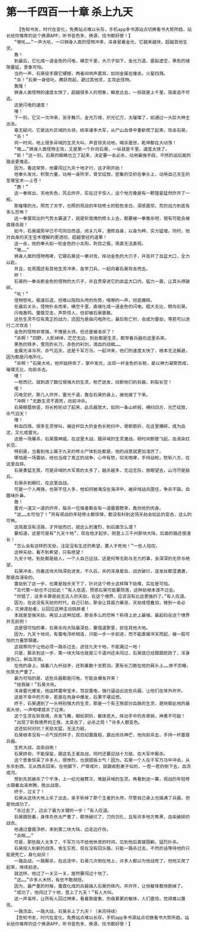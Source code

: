 # 第一千四百一十章 杀上九天
        【告知书友，时代在变化，免费站点难以长存，手机app多书源站点切换看书大势所趋，站长给你推荐的这个换源APP，听书音色多、换源、找书都好使！】
       “嗷吼……”一声大吼，一只狮身人面的怪物冲来，浑身冒着金光，它越来越快，超越其他生灵。
       轰！
       到最后，它化成一道金色的闪电，横空千里，大爪子拍下，金光万道，震裂虚空，黑色的缝隙蔓延，景象可怕。
       当的一声，石昊徒手跟它硬撼，两者间响声震耳，如同金属在撞击，火星四溅。
       “杀！”石昊一身低叱，腾跃而起，避过其他灵，主攻此怪物。
       轰隆！
       狮身人面怪物的速度太快了，超越很多人的想象，瞬息远去，一掠就是上千里，简直追不可追。
       这是闪电的速度！
       嗖！
       下一刻，它又一次冲来，张牙舞爪，金光万缕，炽光亿万，太璀璨了，如通过一头巨大神主出击。
       毫无疑问，它是这片区域的头领，统率诸多大军，从尸山血骨中重新爬了起来，攻击石昊。
       “杀！”
       同一时间，地上很多异域的生灵大叫，声音惊天动地，喊杀震世，乾坤都在大动荡！
       “嗷……”狮身人面怪物主攻，又是第一个扑向石昊，一纵就是千里，速度太快了。
       “斩！”这一刻，石昊的眼睛也立了起来，决定要一击必杀，动用最强手段，不然的话后面的路会更难走。
       因为，看这架势，他要闯过九天十地才行，这才刚开始！
       他拳头发光，积聚力量，动用一身所学，骨文绽放，密集的交织在拳头上，动用自己天生的至尊宝术——上苍！
       “轰！”
       这一拳挥出，天地失色，风云炸开，实在过于惊人，这个地方像是有一颗彗星猛然炸开了一般。
       那璀璨的光，照亮了天宇，也照的观战的年轻修士的脸色发白，深感震惊，荒的战力到底有多么恐怖？
       这一拳展现出的气势太霸道了，就是斩我境的修士上去，都要被一拳轰杀吧，很有可能会被直接击毙！
       如今，石昊威势早已不可同日而语，闭关几年，潜修自身，以身为种，实力猛增。同时，他对自身的天生宝术理解的更透彻，超越曾经的道果！
       这一击，他的拳头如一轮金色的小太阳，刺目之极，简直无法直视。
       “嗷……”
       狮身人面的怪物咆哮，它跟石昊这一拳对攻，挥动金色的大爪子，并张开了血盆大口，全力以赴。
       并且，在周围还有其他生灵冲来，各举刀兵，一起向着石昊攻击而去。
       砰！
       石昊的一拳击断金色的怪物的大爪子，并且贯穿进它的血盆大口内，猛力一震，让其头颅破碎。
       “吼！”
       怪物怒吼，极速后退，但难以阻挡头颅的伤势，喀嚓的一声，彻底爆碎。
       在最后关头，怪物扑击而来，横空千里，直接化成一道金色的闪电，粗大无比，劈向石昊。
       闪电轰鸣，雷霆交击，声势惊人，但却被石昊震散。
       这些生灵不仅有真正的战力，还因为是由闪电所化，最后败亡时，会成为雷劫，等若可以进行二次攻击！
       金色的怪物非常强，不愧是头领，但还是被击杀了！
       “杀啊！”四野，人影绰绰，茫茫无边，到处都是生灵，都举着兵器向这里杀来。
       黑色的铁矛，雪亮的长刀，赤色的利剑，滴血的战戟……
       金属光泽冷冽，杀气滔天，这是千军万马，一起冲来，他们的速度太快了，根本无法躲避，因为都是闪电所化。
       “杀啊！”石昊大吼，他开始拼命了，掌中发光，出现一杆金色的长枪，是以神力凝聚而成，璀璨无比，向前杀去。
       噗！
       一枪而已，就刺透了数位很强大的生灵，枪芒迸发，绞断他们的兵器，刺裂长空！
       喀！
       闪电交织，那几人炸开，雷光千道，轰在石昊的身上，被他接了下来。
       “冲啊！”无数生灵不畏死，向前冲杀。
       石昊眼眉倒竖，将长枪轮动了起来，此兵器放大，如同一条山岭般，横扫四方，光芒绽放，杀气滔天！
       噗！
       鲜血四溅，很多生灵惨叫，被这杆巨大的金色长枪扫中，骨断筋折，在这里爆碎，成为血泥，又化成雷光。
       这是一场屠杀，石昊展神威，在这里大战，跟异域的生灵激战，顿时间断肢飞起，血液染红长空。
       特别是，当看到地上属于九天的修士尸体到处都是，他的战意就更加凌厉了。
       哪怕是一场雷劫，他也当成了真正的战争，心中有怒，仰天咆哮，手持战枪，怒斩八方，在这里血拼。
       石昊勇猛无畏，可是异域的大军真的太多了，越杀越多，无边无际，放眼望去，山河尽是敌兵。
       石昊杀到眼红，在这里血战。
       可是一个人再强，也架不住人多，他如同被淹没在海洋中，被异域战兵围住，争杀不辍，血腥味扑鼻。
       轰！
       雷光一道又一道的炸开，每杀一位强者都会有一道雷霆劈来，轰向他的肉身。
       “这……太可怕了！”所有观战的年轻修士都惊悚，都没有料到这场天劫会如此的变态，这么的可怖。
       这简直没有活路，才开始而已，就这么的激烈，到后面怎么渡？
       要知道，这里可是有“九天十地”，现在他才起步，刚登上三千州那块大陆，后面的路还很漫长！
       “怎么会有这样的天劫，注定没有生还的希望，置人于死地！”一些人轻叹。
       这种天劫，看不到希望，只有绝望！
       九天十地，到处都是敌人，一个人自己征战，这是何等无助与无力的事，会深深的无奈与绝望。
       石昊冲击，向着这块大陆深处进发，不久后，杀的浑身是血，战衣破烂，连发丝都湿漉漉，那是血浸染的。
       雷劫到了这一步，也算是独步天下了，针对这个修士这样降下劫难，实在是可怕。
       “古代第一劫也不过如此！”有人低语，预感石昊可能要殒落，这种劫根本渡不过去。
       “你错了，这多半算是前无古人的天劫，在这个境界，应该没有比这更强的了。”有人叹道。
       因为，在这没有天劫的时代，自己引劫，那会让其威力暴涨，天劫成倍叠加，做到一击必杀，灭掉渡劫者，以回应这种主动挑衅者！
       本就是至强天劫，再加上这种加成，那会多么的恐怖？称得上史上最强，最起码在这个境界并无前例！
       这是很可怕的事，石昊杀向大陆最深处，要借道那里，前往其他大地。
       因为，九天十地间，有雷电浮桥相连，只能一步一步前进，而不能直接冲天而起，被一股可怕的力量禁锢着。
       这就等同于让他必须一路杀过去，途径九天十地，不能漏过一地！
       只是，厮杀到这一步，第一块大陆也就是三千道州还未闯过，石昊就已经踉踉跄跄了，浑身是伤口，鲜血流淌。
       在他的身上，插着八九杆战矛，还刺着数十支箭羽，更有长刀嵌在他的肩头上……惨不忍睹，伤势太严重了。
       最为可怕的是，这些兵器都是闪电，可能会爆发开来！
       “给我破！”石昊大吼。
       浑身雷光爆发，他运转雷帝宝术，驾驭雷电，强行逼迫出这些兵器，让他们在体外炸开。
       这是不幸中的万幸，若是在肉身中爆发，后果不堪设想。
       终于，石昊遇到了一头特别强大的生灵，那是一个有王族部分血脉的生灵，是统御此地的最高头领，一声咆哮就杀了过来。
       这个生灵在斩我境，赤发飞舞，眼如铜铃，躯体庞大，挥动手中的赤骨锏，神勇不可敌！
       “出现了斩我境界的王族，太变态了，必杀之局！”许多人都变色。
       这还如何对抗？天劫太猛，无法力敌。
       石昊根本没有一点气馁的样子，双目如雷霆般，露出烁烁神芒，他向前杀去，手持一杆雷霆兵器。
       生死大战，血染战袍！
       石昊拼命，不能保留，跟这名王者血战，同时还要迎战十方敌，在大军中厮杀。
       这个景象惊呆了许多人，很惨烈，也很提振士气！因为，石昊一个人在千军万马中冲击，从东杀到西，又从西杀回来。在他脚下，尸骨成片，就跟收割麦子似的，一茬一茬的倒下去，血流成河。
       想到先民被杀了个干净，上一纪元被葬灭，难敌异域的生灵。再看到这一幕，观战的年轻修士跟着血液奔腾，胜出战意。
       终于，过关了！
       石昊从这块大地上杀了出去，亲手斩掉了那个王者的头颅，尽管自己身上也插满了兵器，但是他成功了。
       “杀过去了，迈出了最为关键的一步！”有人叹道。
       石昊踉跄着，身体负伤太严重了，都快破烂了，刀伤剑孔，且有许多地方焦黑，血染破碎的战衣。
       他通过雷霆浮桥，来到第二块大陆，边走边疗伤。
       “杀啊……”
       可是，那些敌人太多了，千军万马不给他休息的时间，见到他后直接围剿，猛烈扑杀。
       石昊投入到新的战场，舍生忘死，现在没有回头路，只能一路杀过去，不然的话等待他的只能是死亡，身化劫灰！
       一路血战，一路厮杀，在这途中，石昊几次倒在地上，许多人都以为他战死了，但他又爬了起来，继续前进。
       就这样，他过了一关又一关，居然要闯过十地了。
       “这……”许多人木然，有些不敢相信。
       因为，最严重的时候，雷霆化成的兵器插入石昊的体内，并炸开，让他躯体都快断掉了。
       “成功了，他闯过了十地，登上了九天！”有人大叫。
       这一声高呼，让所有人回过神来，看着那疲惫、伤痕累累的躯体，人们震惊，觉得难以置信。
       一路流血，一路大战，石昊杀上了九天！（未完待续）
       【告知书友，时代在变化，免费站点难以长存，手机app多书源站点切换看书大势所趋，站长给你推荐的这个换源APP，听书音色多、换源、找书都好使！】